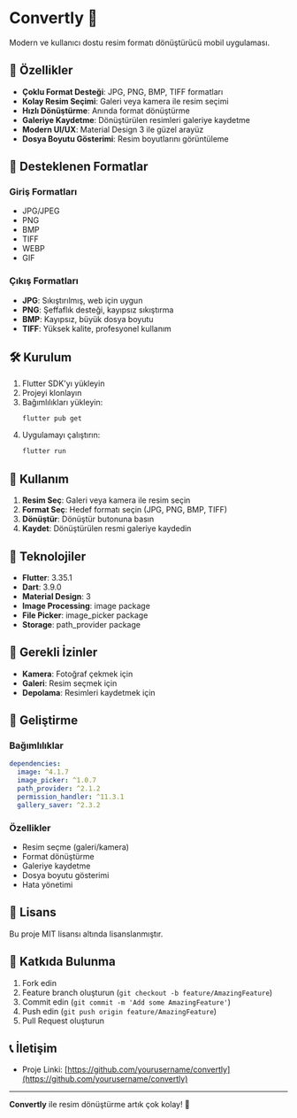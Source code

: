 # Convertly 📱

Modern ve kullanıcı dostu resim formatı dönüştürücü mobil uygulaması.

## 🚀 Özellikler

- **Çoklu Format Desteği**: JPG, PNG, BMP, TIFF formatları
- **Kolay Resim Seçimi**: Galeri veya kamera ile resim seçimi
- **Hızlı Dönüştürme**: Anında format dönüştürme
- **Galeriye Kaydetme**: Dönüştürülen resimleri galeriye kaydetme
- **Modern UI/UX**: Material Design 3 ile güzel arayüz
- **Dosya Boyutu Gösterimi**: Resim boyutlarını görüntüleme

## 📱 Desteklenen Formatlar

### Giriş Formatları
- JPG/JPEG
- PNG
- BMP
- TIFF
- WEBP
- GIF

### Çıkış Formatları
- **JPG**: Sıkıştırılmış, web için uygun
- **PNG**: Şeffaflık desteği, kayıpsız sıkıştırma
- **BMP**: Kayıpsız, büyük dosya boyutu
- **TIFF**: Yüksek kalite, profesyonel kullanım

## 🛠️ Kurulum

1. Flutter SDK'yı yükleyin
2. Projeyi klonlayın
3. Bağımlılıkları yükleyin:
   ```bash
   flutter pub get
   ```
4. Uygulamayı çalıştırın:
   ```bash
   flutter run
   ```

## 📸 Kullanım

1. **Resim Seç**: Galeri veya kamera ile resim seçin
2. **Format Seç**: Hedef formatı seçin (JPG, PNG, BMP, TIFF)
3. **Dönüştür**: Dönüştür butonuna basın
4. **Kaydet**: Dönüştürülen resmi galeriye kaydedin

## 🎨 Teknolojiler

- **Flutter**: 3.35.1
- **Dart**: 3.9.0
- **Material Design**: 3
- **Image Processing**: image package
- **File Picker**: image_picker package
- **Storage**: path_provider package

## 📄 Gerekli İzinler

- **Kamera**: Fotoğraf çekmek için
- **Galeri**: Resim seçmek için
- **Depolama**: Resimleri kaydetmek için

## 🔧 Geliştirme

### Bağımlılıklar
```yaml
dependencies:
  image: ^4.1.7
  image_picker: ^1.0.7
  path_provider: ^2.1.2
  permission_handler: ^11.3.1
  gallery_saver: ^2.3.2
```

### Özellikler
- Resim seçme (galeri/kamera)
- Format dönüştürme
- Galeriye kaydetme
- Dosya boyutu gösterimi
- Hata yönetimi

## 📄 Lisans

Bu proje MIT lisansı altında lisanslanmıştır.

## 🤝 Katkıda Bulunma

1. Fork edin
2. Feature branch oluşturun (`git checkout -b feature/AmazingFeature`)
3. Commit edin (`git commit -m 'Add some AmazingFeature'`)
4. Push edin (`git push origin feature/AmazingFeature`)
5. Pull Request oluşturun

## 📞 İletişim

- Proje Linki: [https://github.com/yourusername/convertly](https://github.com/yourusername/convertly)

---

**Convertly** ile resim dönüştürme artık çok kolay! 🎉
